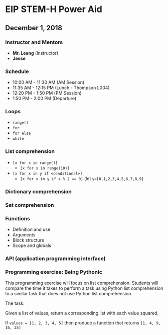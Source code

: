 # EIP STEM-H Power Aid
## December 1, 2018

### Instructor and Mentors

*  **Mr. Leang** (Instructor) 
*  **Jesse**

### Schedule

*  10:00 AM - 11:30 AM (AM Session)
*  11:35 AM - 12:15 PM (Lunch - Thompson L004)
*  12:20 PM - 1:50 PM (PM Session)
*  1:50 PM - 2:00 PM (Departure)

### Loops

  *  `range()`
  *  `for`
  *  `for else`
  *  `while`

### List comprehension

  *  `[x for x in range()]`
      *  `[x for x in range(10)]`
  *  `[x for x in y if <conditional>]`
      *  `[x for x in y if x % 2 == 0]`  (let `y=[0,1,2,3,4,5,6,7,8,9]`

### Dictionary comprehension

### Set comprehension

### Functions

  *  Definition and use
  *  Arguments
  *  Block structure
  *  Scope and globals
  
### API (application programming interface)

### Programming exercise: Being Pythonic

This programming exercise will focus on list comprehension.  Students will compare the time it takes to perform a task using Python list comprehension to a similar task that does not use Python list comprehension.

The task:

Given a list of values, return a corresponding list with each value squared.

If `values = [1, 2, 3, 4, 5]` then produce a function that returns `[1, 4, 9, 16, 25]`
